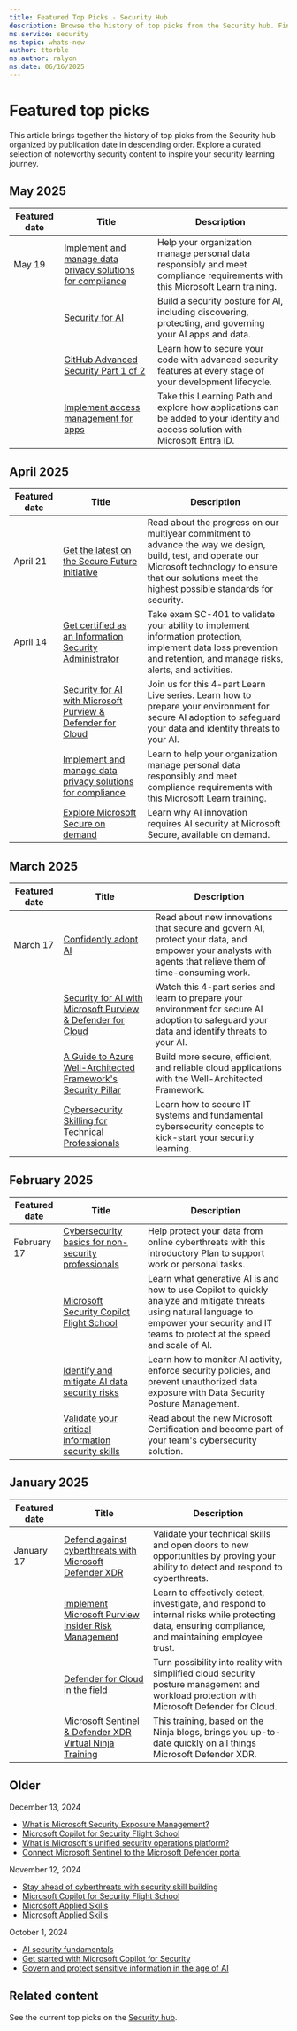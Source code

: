 ```yaml
---
title: Featured Top Picks - Security Hub
description: Browse the history of top picks from the Security hub. Find top picks organized by publication date.
ms.service: security
ms.topic: whats-new
author: ttorble
ms.author: ralyon
ms.date: 06/16/2025
---
```


# Featured top picks

This article brings together the history of top picks from the Security hub organized by publication date in descending order. Explore a curated selection of noteworthy security content to inspire your security learning journey.

## May 2025

| Featured date  | Title  | Description  |
|---------|---------|---------|
| May 19 | [Implement and manage data privacy solutions for compliance](/training/modules/priva-understand-priva/?wt.mc_id=securityhub_mspriva_webpage_SCI) | Help your organization manage personal data responsibly and meet compliance requirements with this Microsoft Learn training. |
|        | [Security for AI](/security/security-for-ai/?wt.mc_id=securityhub_securityAI_webpage_cnl) | Build a security posture for AI, including discovering, protecting, and governing your AI apps and data. |
|        | [GitHub Advanced Security Part 1 of 2](/training/paths/github-advanced-security/?wt.mc_id=securityhub_GHsecuirty1_webpage_cnl) | Learn how to secure your code with advanced security features at every stage of your development lifecycle. |
|        | [Implement access management for apps](/training/paths/implement-access-management-for-apps/?) | Take this Learning Path and explore how applications can be added to your identity and access solution with Microsoft Entra ID. |

## April 2025

| Featured date  | Title  | Description  |
|---------|---------|---------|
| April 21 | [Get the latest on the Secure Future Initiative](//aka.ms/SFI_MSLearn?wt.mc_id=securityhub_sfi_webpage_cnl) | Read about the progress on our multiyear commitment to advance the way we design, build, test, and operate our Microsoft technology to ensure that our solutions meet the highest possible standards for security. |
| April 14 | [Get certified as an Information Security Administrator](/credentials/certifications/exams/sc-401/?wt.mc_id=certsustainedmkt_portfolioupdate_blog_wwl&practice-assessment-type=certification) | Take exam SC-401 to validate your ability to implement information protection, implement data loss prevention and retention, and manage risks, alerts, and activities. |
|         | [Security for AI with Microsoft Purview & Defender for Cloud](https://developer.microsoft.com/en-us/reactor/series/S-1489/?wt.mc_id=securityhub_LLsecurityAI_webpage_sci) | Join us for this 4-part Learn Live series. Learn how to prepare your environment for secure AI adoption to safeguard your data and identify threats to your AI. |
|         | [Implement and manage data privacy solutions for compliance](/training/modules/priva-understand-priva/?wt.mc_id=securityhub_mspriva_webpage_SCI) | Learn to help your organization manage personal data responsibly and meet compliance requirements with this Microsoft Learn training. |
|         | [Explore Microsoft Secure on demand](//aka.ms/AAv23a8?wt.mc_id=securityhub_mssecure_webpage_cnl) | Learn why AI innovation requires AI security at Microsoft Secure, available on demand. |

## March 2025

| Featured date  | Title  | Description  |
|---------|---------|---------|
| March 17 | [Confidently adopt AI](https://aka.ms/MSSecureNews_SecurityHub/?wt.mc_id=mssecurenews_blog_blog_scimktg) | Read about new innovations that secure and govern AI, protect your data, and empower your analysts with agents that relieve them of time-consuming work. |
|          | [Security for AI with Microsoft Purview & Defender for Cloud](https://developer.microsoft.com/en-us/reactor/series/S-1489/?wt.mc_id=securityhub_LLsecurityAI_webpage_sci) | Watch this 4-part series and learn to prepare your environment for secure AI adoption to safeguard your data and identify threats to your AI.  |
|          | [A Guide to Azure Well-Architected Framework's Security Pillar](https://techcommunity.microsoft.com/blog/azureinfrastructureblog/cloud-security-as-a-city-planner-a-guide-to-azure-well-architected-framework%E2%80%99s-s/4382706?wt.mc_id=securityhub_WAFsecurity_webpage_cnl) | Build more secure, efficient, and reliable cloud applications with the Well-Architected Framework. |
|          | [Cybersecurity Skilling for Technical Professionals](/plans/odm7f0p5j6opq5?wt.mc_id=securityhub_security101_webpage_cnl) | Learn how to secure IT systems and fundamental cybersecurity concepts to kick-start your security learning. |

## February 2025

| Featured date  | Title  | Description  |
|---------|---------|---------|
| February 17 | [Cybersecurity basics for non-security professionals](https://aka.ms/cybersecuritybasicsPlan) | Help protect your data from online cyberthreats with this introductory Plan to support work or personal tasks. | 
|             | [Microsoft Security Copilot Flight School](/shows/microsoft-security-copilot-flight-school/?wt.mc_id=securityhub_flightschool_webpage_devrelstudios) | Learn what generative AI is and how to use Copilot to quickly analyze and mitigate threats using natural language to empower your security and IT teams to protect at the speed and scale of AI. |
|             | [Identify and mitigate AI data security risks](/training/modules/purview-identify-mitigate-ai-risks/?wt.mc_id=securityhub_DSPM_webpage_sci) | Learn how to monitor AI activity, enforce security policies, and prevent unauthorized data exposure with Data Security Posture Management. |
|             | [Validate your critical information security skills](https://techcommunity.microsoft.com/blog/microsoftlearnblog/validate-critical-information-security-skills-with-our-new-certification/3719269?wt.mc_id=securityhub_sc401_webpage_sci) | Read about the new Microsoft Certification and become part of your team's cybersecurity solution. |

## January 2025

|Featured date  |Title  |Description  |
|---------|---------|---------|
| January 17 | [Defend against cyberthreats with Microsoft Defender XDR](/credentials/applied-skills/defend-against-cyberthreats-with-microsoft-defender-xdr/) | Validate your technical skills and open doors to new opportunities by proving your ability to detect and respond to cyberthreats. |
|            | [Implement Microsoft Purview Insider Risk Management](/training/paths/purview-implement-insider-risk-management/) | Learn to effectively detect, investigate, and respond to internal risks while protecting data, ensuring compliance, and maintaining employee trust. |
|            | [Defender for Cloud in the field](/shows/mdc-in-the-field/) | Turn possibility into reality with simplified cloud security posture management and workload protection with Microsoft Defender for Cloud. |
|            | [Microsoft Sentinel & Defender XDR Virtual Ninja Training](/shows/microsoft-sentinel-defender-xdr-virtual-ninja-training/) | This training, based on the Ninja blogs, brings you up-to-date quickly on all things Microsoft Defender XDR. |

## Older

December 13, 2024

- [What is Microsoft Security Exposure Management?](/security-exposure-management/microsoft-security-exposure-management)
- [Microsoft Copilot for Security Flight School](/shows/microsoft-copilot-for-security-flight-school/)
- [What is Microsoft's unified security operations platform?](/unified-secops-platform/overview-unified-security)
- [Connect Microsoft Sentinel to the Microsoft Defender portal](/defender-xdr/microsoft-sentinel-onboard?toc=%2Funified-secops-platform%2Ftoc.json&bc=%2Funified-secops-platform%2Fbreadcrumb%2Ftoc.json)

November 12, 2024

- [Stay ahead of cyberthreats with security skill building](https://aka.ms/SecuritySkillsPaper_hub)
- [Microsoft Copilot for Security Flight School](/shows/microsoft-copilot-for-security-flight-school/)
- [Microsoft Applied Skills](/credentials/applied-skills/implement-information-protection-and-data-loss-prevention-by-using-microsoft-purview/)
- [Microsoft Applied Skills](/credentials/applied-skills/implement-retention-ediscovery-and-communication-compliance-in-microsoft-purview/)

October 1, 2024

- [AI security fundamentals](/training/paths/ai-security-fundamentals/)
- [Get started with Microsoft Copilot for Security](/training/paths/security-copilot-and-ai/)
- [Govern and protect sensitive information in the age of AI](/training/paths/purview-protect-govern-ai/)

## Related content

See the current top picks on the [Security hub](/security/).
